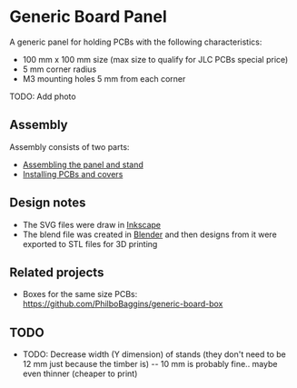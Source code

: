 # Generic Board Panel

A generic panel for holding PCBs with the following characteristics:

* 100 mm x 100 mm size (max size to qualify for JLC PCBs special price)
* 5 mm corner radius
* M3 mounting holes 5 mm from each corner

TODO: Add photo

## Assembly

Assembly consists of two parts:

* [Assembling the panel and stand](Assembly/Assembling%20the%20panel%20and%20stand)
* [Installing PCBs and covers](Assembly/Installing%20PCBs%20and%20covers)

## Design notes

* The SVG files were draw in [Inkscape](https://inkscape.org/)
* The blend file was created in [Blender](https://www.blender.org/) and then designs from it were exported to STL files for 3D printing

## Related projects

* Boxes for the same size PCBs: <https://github.com/PhilboBaggins/generic-board-box>

## TODO

* TODO: Decrease width (Y dimension) of stands (they don't need to be 12 mm just because the timber is) -- 10 mm is probably fine.. maybe even thinner (cheaper to print)
